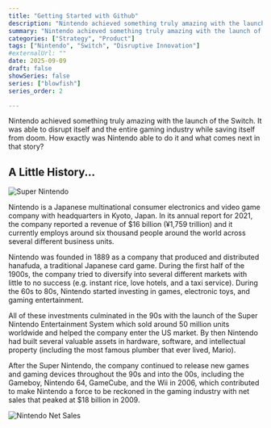 ```yaml
---
title: "Getting Started with Github"
description: "Nintendo achieved something truly amazing with the launch of the Switch. It was able to disrupt itself and the entire gaming industry while saving itself from doom. How exactly was Nintendo able to do it and what comes next in that story?"
summary: "Nintendo achieved something truly amazing with the launch of the Switch. It was able to disrupt itself and the entire gaming industry while saving itself from doom. How exactly was Nintendo able to do it and what comes next in that story?"
categories: ["Strategy", "Product"]
tags: ["Nintendo", "Switch", "Disruptive Innovation"]
#externalUrl: ""
date: 2025-09-09
draft: false
showSeries: false
series: ["blowfish"]
series_order: 2

---
```


Nintendo achieved something truly amazing with the launch of the Switch. It was able to disrupt itself and the entire gaming industry while saving itself from doom. How exactly was Nintendo able to do it and what comes next in that story?

## A Little History...

![Super Nintendo](supernintendo.webp)

Nintendo is a Japanese multinational consumer electronics and video game company with headquarters in Kyoto, Japan. In its annual report for 2021, the company reported a revenue of $16 billion (¥1,759 trillion) and it currently employs around six thousand people around the world across several different business units. 

Nintendo was founded in 1889 as a company that produced and distributed hanafuda, a traditional Japanese card game. During the first half of the 1900s, the company tried to diversify into several different markets with little to no success (e.g. instant rice, love hotels, and a taxi service). During the 60s to 80s, Nintendo started investing in games, electronic toys, and gaming entertainment.

All of these investments culminated in the 90s with the launch of the Super Nintendo Entertainment System which sold around 50 million units worldwide and helped the company enter the US market. By then Nintendo had built several valuable assets in hardware, software, and intellectual property (including the most famous plumber that ever lived, Mario).

After the Super Nintendo, the company continued to release new games and gaming devices throughout the 90s and into the 00s, including the Gameboy, Nintendo 64, GameCube, and the Wii in 2006, which contributed to make Nintendo a force to be reckoned in the gaming industry with net sales that peaked at $18 billion in 2009.

![Nintendo Net Sales](netsales.webp)
